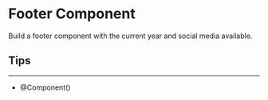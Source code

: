 # Footer Component

Build a footer component with the current year and social media available.

## Tips
---
- @Component()
